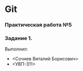 # Git
### Практическая работа №5
### Задание 1.

Выполнил:
* <Сочнев Виталий Борисович>
* <УВП-311>
